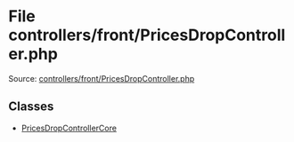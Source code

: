 File controllers/front/PricesDropController.php
=========

Source: [controllers/front/PricesDropController.php](https://github.com/PrestaShop/PrestaShop/blob/1.6.0.12/controllers/front/PricesDropController.php)


Classes
-------

* [PricesDropControllerCore](class.PricesDropControllerCore.md)


